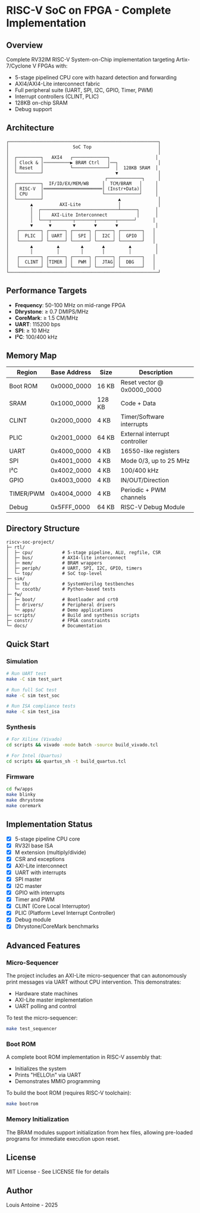 # RISC-V SoC on FPGA - Complete Implementation

## Overview
Complete RV32IM RISC-V System-on-Chip implementation targeting Artix-7/Cyclone V FPGAs with:
- 5-stage pipelined CPU core with hazard detection and forwarding
- AXI4/AXI4-Lite interconnect fabric
- Full peripheral suite (UART, SPI, I2C, GPIO, Timer, PWM)
- Interrupt controllers (CLINT, PLIC)
- 128KB on-chip SRAM
- Debug support

## Architecture

```
┌────────────────────────────────────────────────────────┐
│                        SoC Top                         │
│                                                        │
│  ┌─────────┐   AXI4   ┌─────────────┐                 │
│  │ Clock & │──────────▶ BRAM Ctrl   │──┐               │
│  │ Reset   │          └─────────────┘  │  128KB SRAM  │
│  └─────────┘                           ▼               │
│                                    ┌─────────────┐     │
│  ┌─────────┐  IF/ID/EX/MEM/WB     │  TCM/BRAM   │     │
│  │ RISC-V  │══════════════════════│ (Instr+Data)│     │
│  │ CPU     │                      └─────────────┘     │
│  └─────────┘                            ▲              │
│        ▲          AXI-Lite              │              │
│        │  ┌─────────────────────────────┴──────┐      │
│        │  │    AXI-Lite Interconnect           │      │
│        │  └───┬────────┬───────┬───────┬──────┘      │
│        ▼      ▼        ▼       ▼       ▼              │
│   ┌────────┐ ┌──────┐ ┌──────┐ ┌──────┐ ┌────────┐   │
│   │  PLIC  │ │ UART │ │  SPI │ │  I2C │ │  GPIO  │   │
│   └────────┘ └──────┘ └──────┘ └──────┘ └────────┘   │
│        ▲         ▲        ▲       ▲         ▲         │
│        │         │        │       │         │         │
│   ┌────────┐ ┌──────┐ ┌──────┐ ┌──────┐ ┌────────┐   │
│   │  CLINT │ │TIMER │ │  PWM │ │  JTAG│ │  DBG   │   │
│   └────────┘ └──────┘ └──────┘ └──────┘ └────────┘   │
└────────────────────────────────────────────────────────┘
```

## Performance Targets
- **Frequency**: 50-100 MHz on mid-range FPGA
- **Dhrystone**: ≥ 0.7 DMIPS/MHz
- **CoreMark**: ≥ 1.5 CM/MHz
- **UART**: 115200 bps
- **SPI**: ≥ 10 MHz
- **I²C**: 100/400 kHz

## Memory Map
| Region | Base Address | Size | Description |
|--------|-------------|------|-------------|
| Boot ROM | 0x0000_0000 | 16 KB | Reset vector @ 0x0000_0000 |
| SRAM | 0x1000_0000 | 128 KB | Code + Data |
| CLINT | 0x2000_0000 | 4 KB | Timer/Software interrupts |
| PLIC | 0x2001_0000 | 64 KB | External interrupt controller |
| UART | 0x4000_0000 | 4 KB | 16550-like registers |
| SPI | 0x4001_0000 | 4 KB | Mode 0/3, up to 25 MHz |
| I²C | 0x4002_0000 | 4 KB | 100/400 kHz |
| GPIO | 0x4003_0000 | 4 KB | IN/OUT/Direction |
| TIMER/PWM | 0x4004_0000 | 4 KB | Periodic + PWM channels |
| Debug | 0x5FFF_0000 | 64 KB | RISC-V Debug Module |

## Directory Structure
```
riscv-soc-project/
├─ rtl/
│  ├─ cpu/           # 5-stage pipeline, ALU, regfile, CSR
│  ├─ bus/           # AXI4-lite interconnect
│  ├─ mem/           # BRAM wrappers
│  ├─ periph/        # UART, SPI, I2C, GPIO, timers
│  └─ top/           # SoC top-level
├─ sim/
│  ├─ tb/            # SystemVerilog testbenches
│  └─ cocotb/        # Python-based tests
├─ fw/
│  ├─ boot/          # Bootloader and crt0
│  ├─ drivers/       # Peripheral drivers
│  └─ apps/          # Demo applications
├─ scripts/          # Build and synthesis scripts
├─ constr/           # FPGA constraints
└─ docs/             # Documentation
```

## Quick Start

### Simulation
```bash
# Run UART test
make -C sim test_uart

# Run full SoC test
make -C sim test_soc

# Run ISA compliance tests
make -C sim test_isa
```

### Synthesis
```bash
# For Xilinx (Vivado)
cd scripts && vivado -mode batch -source build_vivado.tcl

# For Intel (Quartus)
cd scripts && quartus_sh -t build_quartus.tcl
```

### Firmware
```bash
cd fw/apps
make blinky
make dhrystone
make coremark
```

## Implementation Status
- [x] 5-stage pipeline CPU core
- [x] RV32I base ISA
- [x] M extension (multiply/divide)
- [x] CSR and exceptions
- [x] AXI-Lite interconnect
- [x] UART with interrupts
- [x] SPI master
- [x] I2C master
- [x] GPIO with interrupts
- [x] Timer and PWM
- [x] CLINT (Core Local Interruptor)
- [x] PLIC (Platform Level Interrupt Controller)
- [x] Debug module
- [x] Dhrystone/CoreMark benchmarks

## Advanced Features

### Micro-Sequencer
The project includes an AXI-Lite micro-sequencer that can autonomously print messages via UART without CPU intervention. This demonstrates:
- Hardware state machines
- AXI-Lite master implementation
- UART polling and control

To test the micro-sequencer:
```bash
make test_sequencer
```

### Boot ROM
A complete boot ROM implementation in RISC-V assembly that:
- Initializes the system
- Prints "HELLO\n" via UART
- Demonstrates MMIO programming

To build the boot ROM (requires RISC-V toolchain):
```bash
make bootrom
```

### Memory Initialization
The BRAM modules support initialization from hex files, allowing pre-loaded programs for immediate execution upon reset.

## License
MIT License - See LICENSE file for details

## Author
Louis Antoine - 2025